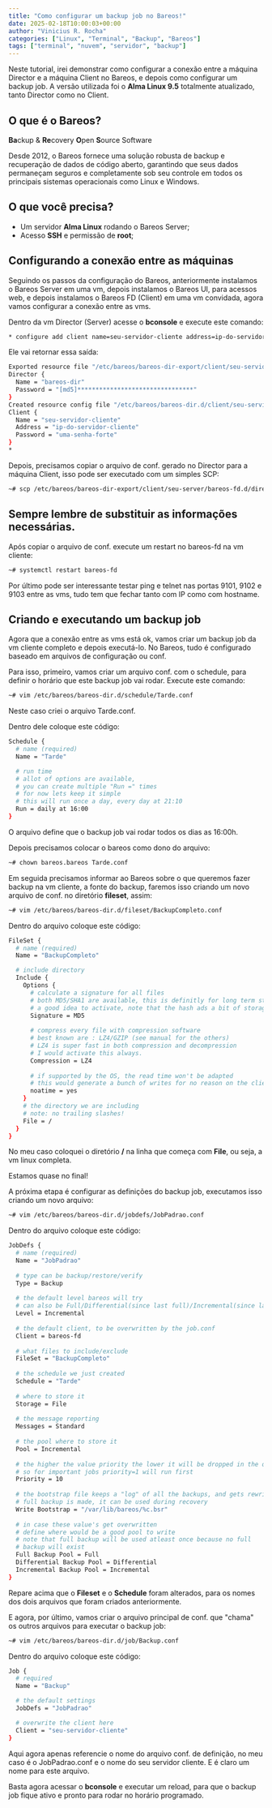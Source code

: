 ```yaml
---
title: "Como configurar um backup job no Bareos!"
date: 2025-02-18T10:00:03+00:00
author: "Vinicius R. Rocha"
categories: ["Linux", "Terminal", "Backup", "Bareos"]
tags: ["terminal", "nuvem", "servidor", "backup"]
---
```


Neste tutorial, irei demonstrar como configurar a conexão entre a máquina Director e a máquina Client no Bareos, e depois como configurar um backup job. A versão utilizada foi o **Alma Linux 9.5** totalmente atualizado, tanto
Director como no Client.

## O que é o Bareos?

**Ba**ckup & **Re**covery **O**pen **S**ource Software

Desde 2012, o Bareos fornece uma solução robusta de backup e recuperação de dados de código aberto, garantindo que seus dados permaneçam seguros e completamente sob seu controle em todos os principais sistemas operacionais como 
Linux e Windows.

## O que você precisa?

- Um servidor **Alma Linux** rodando o Bareos Server;
- Acesso **SSH** e permissão de **root**;

## Configurando a conexão entre as máquinas

Seguindo os passos da configuração do Bareos, anteriormente instalamos o Bareos Server em uma vm, depois instalamos o Bareos UI, para acessos web, e depois instalamos o Bareos FD (Client) em uma vm convidada, agora vamos configurar
a conexão entre as vms.

Dentro da vm Director (Server) acesse o **bconsole** e execute este comando:

````bash
* configure add client name=seu-servidor-cliente address=ip-do-servidor-cliente password=uma-senha-forte
````

Ele vai retornar essa saída:

````bash
Exported resource file "/etc/bareos/bareos-dir-export/client/seu-servidor-cliente/bareos-fd.d/director/bareos-dir.conf":
Director {
  Name = "bareos-dir"
  Password = "[md5]********************************"  
}
Created resource config file "/etc/bareos/bareos-dir.d/client/seu-servidor-cliente.conf":
Client {
  Name = "seu-servidor-cliente"
  Address = "ip-do-servidor-cliente"
  Password = "uma-senha-forte"
}
*
````

Depois, precisamos copiar o arquivo de conf. gerado no Director para a máquina Client, isso pode ser executado com um simples SCP:

````bash
~# scp /etc/bareos/bareos-dir-export/client/seu-server/bareos-fd.d/director/bareos-dir.conf root@seu-servidor-cliente:/etc/bareos/bareos-fd.d/director/
````

## Sempre lembre de substituir as informações necessárias.

Após copiar o arquivo de conf. execute um restart no bareos-fd na vm cliente:

````bash
~# systemctl restart bareos-fd
````

Por último pode ser interessante testar ping e telnet nas portas 9101, 9102 e 9103 entre as vms, tudo tem que fechar tanto com IP como com hostname.

## Criando e executando um backup job

Agora que a conexão entre as vms está ok, vamos criar um backup job da vm cliente completo e depois executá-lo. No Bareos, tudo é configurado baseado em arquivos de configuração ou conf.

Para isso, primeiro, vamos criar um arquivo conf. com o schedule, para definir o horário que este backup job vai rodar. Execute este comando:

````bash
~# vim /etc/bareos/bareos-dir.d/schedule/Tarde.conf
````

Neste caso criei o arquivo Tarde.conf.

Dentro dele coloque este código:

````bash
Schedule {
  # name (required)
  Name = "Tarde"

  # run time
  # allot of options are available,
  # you can create multiple "Run =" times
  # for now lets keep it simple
  # this will run once a day, every day at 21:10
  Run = daily at 16:00
}
````

O arquivo define que o backup job vai rodar todos os dias as 16:00h.

Depois precisamos colocar o bareos como dono do arquivo:

````bash
~# chown bareos.bareos Tarde.conf
````

Em seguida precisamos informar ao Bareos sobre o que queremos fazer backup na vm cliente, a fonte do backup, faremos isso criando um novo arquivo de conf. no diretório **fileset**, assim:

````bash
~# vim /etc/bareos/bareos-dir.d/fileset/BackupCompleto.conf
````

Dentro do arquivo coloque este código:

````bash
FileSet {
  # name (required)
  Name = "BackupCompleto"

  # include directory
  Include {
    Options {
      # calculate a signature for all files
      # both MD5/SHA1 are available, this is definitly for long term storage
      # a good idea to activate, note that the hash ads a bit of storage overhead
      Signature = MD5
      
      # compress every file with compression software
      # best known are : LZ4/GZIP (see manual for the others)
      # LZ4 is super fast in both compression and decompression
      # I would activate this always.
      Compression = LZ4
      
      # if supported by the OS, the read time won't be adapted
      # this would generate a bunch of writes for no reason on the client machine.
      noatime = yes
    }
    # the directory we are including
    # note: no trailing slashes!
    File = /
  }
}
````

No meu caso coloquei o diretório **/** na linha que começa com **File**, ou seja, a vm linux completa.

Estamos quase no final!

A próxima etapa é configurar as definições do backup job, executamos isso criando um novo arquivo:

````bash
~# vim /etc/bareos/bareos-dir.d/jobdefs/JobPadrao.conf
````

Dentro do arquivo coloque este código:

````bash
JobDefs {
  # name (required)
  Name = "JobPadrao"
  
  # type can be backup/restore/verify
  Type = Backup
  
  # the default level bareos will try
  # can also be Full/Differential(since last full)/Incremental(since last incremental)
  Level = Incremental
  
  # the default client, to be overwritten by the job.conf
  Client = bareos-fd
  
  # what files to include/exclude
  FileSet = "BackupCompleto"
  
  # the schedule we just created
  Schedule = "Tarde"
  
  # where to store it
  Storage = File
  
  # the message reporting
  Messages = Standard
  
  # the pool where to store it
  Pool = Incremental
  
  # the higher the value priority the lower it will be dropped in the queue
  # so for important jobs priority=1 will run first
  Priority = 10
  
  # the bootstrap file keeps a "log" of all the backups, and gets rewritten every time a 
  # full backup is made, it can be used during recovery
  Write Bootstrap = "/var/lib/bareos/%c.bsr"
  
  # in case these value's get overwritten
  # define where would be a good pool to write 
  # note that full backup will be used atleast once because no full
  # backup will exist
  Full Backup Pool = Full
  Differential Backup Pool = Differential
  Incremental Backup Pool = Incremental
}
````

Repare acima que o **Fileset** e o **Schedule** foram alterados, para os nomes dos dois arquivos que foram criados anteriormente.

E agora, por último, vamos criar o arquivo principal de conf. que "chama" os outros arquivos para executar o backup job:

````bash
~# vim /etc/bareos/bareos-dir.d/job/Backup.conf
````

Dentro do arquivo coloque este código:

````bash
Job {
  # required
  Name = "Backup"

  # the default settings
  JobDefs = "JobPadrao"

  # overwrite the client here
  Client = "seu-servidor-cliente"
}
````

Aqui agora apenas referencie o nome do arquivo conf. de definição, no meu caso é o JobPadrao.conf e o nome do seu servidor cliente. E é claro um nome para este arquivo.

Basta agora acessar o **bconsole** e executar um reload, para que o backup job fique ativo e pronto para rodar no horário programado.
